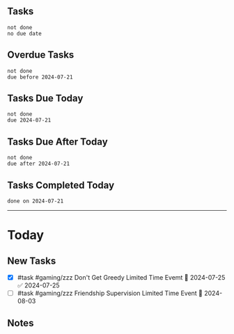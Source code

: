 ## Tasks
```tasks
not done
no due date
```
## Overdue Tasks
``` tasks
not done
due before 2024-07-21
```
## Tasks Due Today
```tasks
not done
due 2024-07-21
```
## Tasks Due After Today
```tasks
not done
due after 2024-07-21
```
## Tasks Completed Today
```tasks
done on 2024-07-21
```
---
# Today

## New Tasks
- [x] #task #gaming/zzz Don't Get Greedy Limited Time Evemt 📅 2024-07-25 ✅ 2024-07-25
- [ ] #task #gaming/zzz Friendship Supervision Limited Time Event 📅 2024-08-03

## Notes